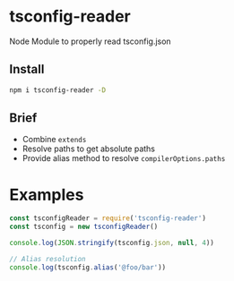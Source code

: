 # tsconfig-reader
Node Module to properly read tsconfig.json

## Install
```bash
npm i tsconfig-reader -D
```

## Brief
- Combine `extends`
- Resolve paths to get absolute paths
- Provide alias method to resolve `compilerOptions.paths`

# Examples
```js
const tsconfigReader = require('tsconfig-reader')
const tsconfig = new tsconfigReader()

console.log(JSON.stringify(tsconfig.json, null, 4))

// Alias resolution
console.log(tsconfig.alias('@foo/bar'))

```
